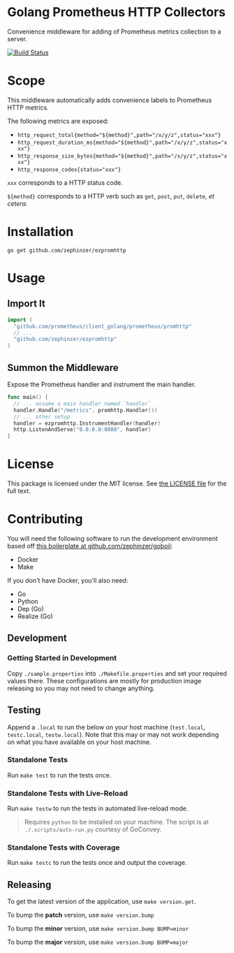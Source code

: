 # Golang Prometheus HTTP Collectors
Convenience middleware for adding of Prometheus metrics collection to a server.

[![Build Status](https://travis-ci.org/zephinzer/ezpromhttp.svg?branch=master)](https://travis-ci.org/zephinzer/ezpromhttp)

# Scope
This middleware automatically adds convenience labels to Prometheus HTTP metrics.

The following metrics are exposed:

- `http_request_total{method="${method}",path="/x/y/z",status="xxx"}`
- `http_request_duration_ms{method="${method}",path="/x/y/z",status="xxx"}`
- `http_response_size_bytes{method="${method}",path="/x/y/z",status="xxx"}`
- `http_response_codes{status="xxx"}`

`xxx` corresponds to a HTTP status code.

`${method}` corresponds to a HTTP verb such as `get`, `post`, `put`, `delete`, *et cetera*.


# Installation

```
go get github.com/zephinzer/ezpromhttp
```

# Usage

## Import It

```go
import (
  "github.com/prometheus/client_golang/prometheus/promhttp"
  // ...
  "github.com/zephinzer/ezpromhttp"
)
```

## Summon the Middleware

Expose the Prometheus handler and instrument the main handler.

```go
func main() {
  // ... assume a main handler named `handler`
  handler.Handle("/metrics", promhttp.Handler())
  // ... other setup
  handler = ezpromhttp.InstrumentHandler(handler)
  http.ListenAndServe("0.0.0.0:8080", handler)
}
```

# License

This package is licensed under the MIT license. See [the LICENSE file](./LICENSE) for the full text.

# Contributing

You will need the following software to run the development environment based off [this boilerplate at github.com/zephinzer/goboil](https://github.com/zephinzer/goboil):

- Docker
- Make

If you don't have Docker, you'll also need:

- Go
- Python
- Dep (Go)
- Realize (Go)

## Development

### Getting Started in Development

Copy `./sample.properties` into `./Makefile.properties` and set your required values there. These configurations are mostly for production image releasing so you may not need to change anything.

## Testing

Append a `.local` to run the below on your host machine (`test.local`, `testc.local`, `testw.local`). Note that this may or may not work depending on what you have available on your host machine.

### Standalone Tests

Run `make test` to run the tests once.

### Standalone Tests with Live-Reload

Run `make testw` to run the tests in automated live-reload mode.

> Requires `python` to be installed on your machine. The script is at `./.scripts/auto-run.py` courtesy of GoConvey.

### Standalone Tests with Coverage

Run `make testc` to run the tests once and output the coverage.

## Releasing

To get the latest version of the application, use `make version.get`.

To bump the **patch** version, use `make version.bump`

To bump the **minor** version, use `make version.bump BUMP=minor`

To bump the **major** version, use `make version.bump BUMP=major`
